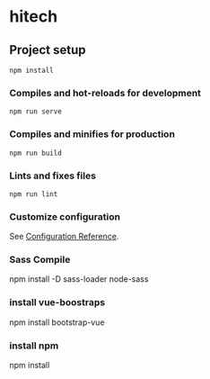 # hitech

## Project setup

```
npm install
```

### Compiles and hot-reloads for development

```
npm run serve
```

### Compiles and minifies for production

```
npm run build
```

### Lints and fixes files

```
npm run lint
```

### Customize configuration

See [Configuration Reference](https://cli.vuejs.org/config/).

### Sass Compile

npm install -D sass-loader node-sass

### install vue-boostraps

npm install bootstrap-vue

### install npm

npm install
